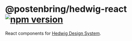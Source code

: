 # @postenbring/hedwig-react [![npm version](https://badge.fury.io/js/@postenbring%2Fhedwig-react.svg)](https://badge.fury.io/js/@postenbring%2Fhedwig-react)

React components for [Hedwig Design System](https://github.com/bring/hedwig-design-system).
